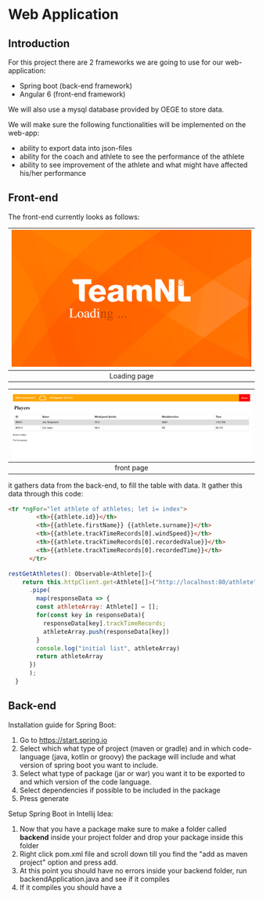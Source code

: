# Web Application

## Introduction

For this project there are 2 frameworks we are going to use for our web-application:

- Spring boot (back-end framework)
- Angular 6 (front-end framework)

We will also use a mysql database provided by OEGE to store data.

We will make sure the following functionalities will be implemented on the web-app:

- ability to export data into json-files
- ability for the coach and athlete to see the performance of the athlete
- ability to see improvement of the athlete and what might have affected his/her performance

## Front-end

The front-end currently looks as follows:  

|![loading page](loadingpage_1.png)|
| :-:|
|Loading page|  

|![main page](../mainpage.png)|
| :-:|
|front page|  

it gathers data from the back-end, to fill the table with data. It gather this data through this code:  

```html
<tr *ngFor="let athlete of athletes; let i= index">
        <th>{{athlete.id}}</th>
        <th>{{athlete.firstName}} {{athlete.surname}}</th>
        <th>{{athlete.trackTimeRecords[0].windSpeed}}</th>
        <th>{{athlete.trackTimeRecords[0].recordedValue}}</th>
        <th>{{athlete.trackTimeRecords[0].recordedTime}}</th>
      </tr>
```

```js
restGetAthletes(): Observable<Athlete[]>{
    return this.httpClient.get<Athlete[]>("http://localhost:80/athlete")
      .pipe(
        map(responseData => {
        const athleteArray: Athlete[] = [];
        for(const key in responseData){
          responseData[key].trackTimeRecords;
          athleteArray.push(responseData[key])
        }
        console.log("initial list", athleteArray)
        return athleteArray
      })
      );
  }
```

## Back-end

Installation guide for Spring Boot:
1. Go to https://start.spring.io
2. Select which what type of project (maven or gradle) and in which code-language (java, kotlin or groovy) the package will include and what version of spring boot you want to include.
3. Select what type of package (jar or war) you want it to be exported to and which version of the code language.
4. Select dependencies if possible to be included in the package
5. Press generate

Setup Spring Boot in Intellij Idea:
1. Now that you have a package make sure to make a folder called **backend** inside your project folder and drop your package inside this folder
2. Right click pom.xml file and scroll down till you find the "add as maven project" option and press add.
3. At this point you should have no errors inside your backend folder, run backendApplication.java and see if it compiles
4. If it compiles you should have a 
